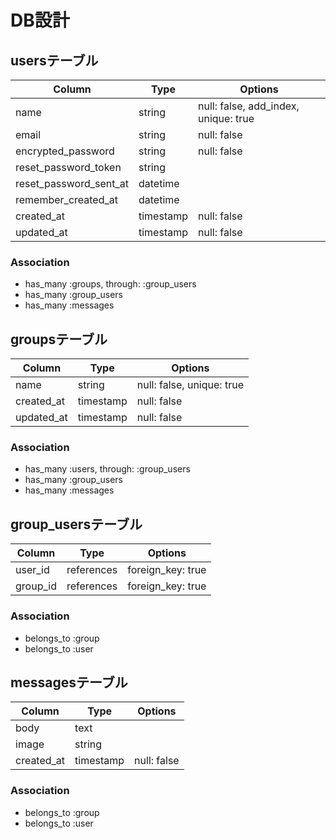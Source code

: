 # DB設計

## usersテーブル

|Column|Type|Options|
|------|----|-------|
|name|string|null: false, add_index, unique: true|
|email|string|null: false|
|encrypted_password|string|null: false|
|reset_password_token|string||
|reset_password_sent_at|datetime||
|remember_created_at|datetime||
|created_at|timestamp|null: false|
|updated_at|timestamp|null: false|

### Association
- has_many :groups, through: :group_users
- has_many :group_users
- has_many :messages

## groupsテーブル

|Column|Type|Options|
|------|----|-------|
|name|string|null: false, unique: true|
|created_at|timestamp|null: false|
|updated_at|timestamp|null: false|

### Association
- has_many :users, through: :group_users
- has_many :group_users
- has_many :messages

## group_usersテーブル

|Column|Type|Options|
|------|----|-------|
|user_id|references|foreign_key: true|
|group_id|references|foreign_key: true|

### Association
- belongs_to :group
- belongs_to :user

## messagesテーブル

|Column|Type|Options|
|------|----|-------|
|body|text||
|image|string||
|created_at|timestamp|null: false|

### Association
- belongs_to :group
- belongs_to :user
